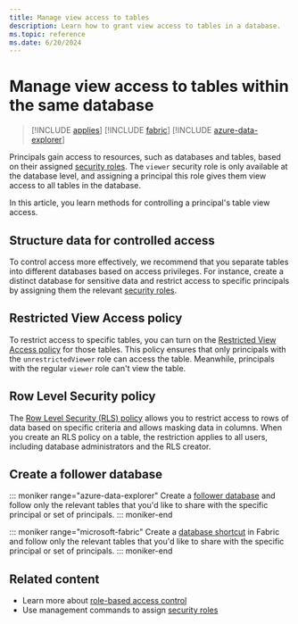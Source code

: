 ```yaml
---
title: Manage view access to tables
description: Learn how to grant view access to tables in a database.
ms.topic: reference
ms.date: 6/20/2024
---
```


# Manage view access to tables within the same database

> [!INCLUDE [applies](../includes/applies-to-version/applies.md)] [!INCLUDE [fabric](../includes/applies-to-version/fabric.md)] [!INCLUDE [azure-data-explorer](../includes/applies-to-version/azure-data-explorer.md)]

Principals gain access to resources, such as databases and tables, based on their assigned [security roles](security-roles.md#security-roles). The `viewer` security role is only available at the database level, and assigning a principal this role gives them view access to all tables in the database.

In this article, you learn methods for controlling a principal's table view access.

## Structure data for controlled access

To control access more effectively, we recommend that you separate tables into different databases based on access privileges. For instance, create a distinct database for sensitive data and restrict access to specific principals by assigning them the relevant [security roles](security-roles.md).

## Restricted View Access policy

To restrict access to specific tables, you can turn on the [Restricted View Access policy](restricted-view-access-policy.md) for those tables. This policy ensures that only principals with the `unrestrictedViewer` role can access the table. Meanwhile, principals with the regular `viewer` role can't view the table.

## Row Level Security policy

The [Row Level Security (RLS) policy](row-level-security-policy.md) allows you to restrict access to rows of data based on specific criteria and allows masking data in columns. When you create an RLS policy on a table, the restriction applies to all users, including database administrators and the RLS creator.


## Create a follower database

::: moniker range="azure-data-explorer"
Create a [follower database](/azure/data-explorer/follower.md) and follow only the relevant tables that you'd like to share with the specific principal or set of principals.
::: moniker-end

::: moniker range="microsoft-fabric"
Create a [database shortcut](/fabric/real-time-intelligence/database-shortcut) in Fabric and follow only the relevant tables that you'd like to share with the specific principal or set of principals.
::: moniker-end

## Related content

* Learn more about [role-based access control](../access-control/role-based-access-control.md)
* Use management commands to assign [security roles](security-roles.md)
